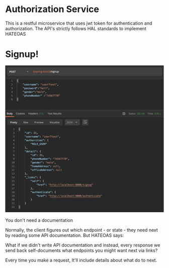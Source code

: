 # Authorization Service

This is a restful microservice that uses jwt token for authentication and authorization.
The API's strictly follows HAL standards to implement HATEOAS

# Signup!

![alt text](https://github.com/mukul7/spring-auth/blob/master/src/main/resources/static/Signup-postman-screenshot.png?raw=true)

You don't need a documentation

Normally, the client figures out which endpoint - or state - they need next by reading some API documentation. But HATEOAS says:

What if we didn't write API documentation and instead, every response we send back self-documents what endpoints you might want next via links?

Every time you make a request, It'll include details about what do to next.
